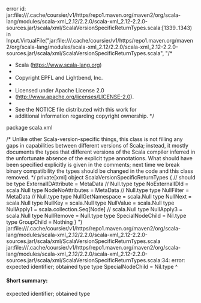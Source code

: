 error id: jar:file://<HOME>/.cache/coursier/v1/https/repo1.maven.org/maven2/org/scala-lang/modules/scala-xml_2.12/2.2.0/scala-xml_2.12-2.2.0-sources.jar!/scala/xml/ScalaVersionSpecificReturnTypes.scala:[1339..1343) in Input.VirtualFile("jar:file://<HOME>/.cache/coursier/v1/https/repo1.maven.org/maven2/org/scala-lang/modules/scala-xml_2.12/2.2.0/scala-xml_2.12-2.2.0-sources.jar!/scala/xml/ScalaVersionSpecificReturnTypes.scala", "/*
 * Scala (https://www.scala-lang.org)
 *
 * Copyright EPFL and Lightbend, Inc.
 *
 * Licensed under Apache License 2.0
 * (http://www.apache.org/licenses/LICENSE-2.0).
 *
 * See the NOTICE file distributed with this work for
 * additional information regarding copyright ownership.
 */

package scala.xml

/*
 Unlike other Scala-version-specific things, this class is not filling any gaps in capabilities
 between different versions of Scala; instead, it mostly documents the types that different versions of the
 Scala compiler inferred in the unfortunate absence of the explicit type annotations.
 What should have been specified explicitly is given in the comments;
 next time we break binary compatibility the types should be changed in the code and this class removed.
 */
private[xml] object ScalaVersionSpecificReturnTypes { // should be
  type ExternalIDAttribute = MetaData                 // Null.type
  type NoExternalIDId = scala.Null
  type NodeNoAttributes = MetaData                    // Null.type
  type NullFilter = MetaData                          // Null.type
  type NullGetNamespace = scala.Null
  type NullNext = scala.Null
  type NullKey = scala.Null
  type NullValue = scala.Null
  type NullApply1 = scala.collection.Seq[Node]        // scala.Null
  type NullApply3 = scala.Null
  type NullRemove = Null.type
  type SpecialNodeChild = Nil.type
  type GroupChild = Nothing
}
")
jar:file://<HOME>/.cache/coursier/v1/https/repo1.maven.org/maven2/org/scala-lang/modules/scala-xml_2.12/2.2.0/scala-xml_2.12-2.2.0-sources.jar!/scala/xml/ScalaVersionSpecificReturnTypes.scala
jar:file://<HOME>/.cache/coursier/v1/https/repo1.maven.org/maven2/org/scala-lang/modules/scala-xml_2.12/2.2.0/scala-xml_2.12-2.2.0-sources.jar!/scala/xml/ScalaVersionSpecificReturnTypes.scala:34: error: expected identifier; obtained type
  type SpecialNodeChild = Nil.type
  ^
#### Short summary: 

expected identifier; obtained type